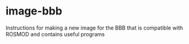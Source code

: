 # image-bbb
Instructions for making a new image for the BBB that is compatible with ROSMOD and contains useful programs
